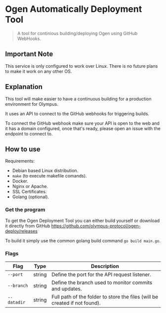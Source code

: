 # Ogen Automatically Deployment Tool

> A tool for continious building/deploying Ogen using GitHub WebHooks.

## Important Note

This service is only configured to work over Linux. There is no future plans to make it work on any other OS.

## Explanation

This tool will make easier to have a continuous building for a production environment for Olympus.

It uses an API to connect to the GitHub webhooks for triggering builds.

To connect the GitHub webhook make sure your API is open to the web and it has a domain configured, once that's ready, please open an issue with the endpoint to connect to.

## How to use

Requirements:

- Debian based Linux distribution.
- `make` (to execute makefile comands).
- Docker.
- Nginx or Apache.
- SSL Certificates.
- Golang (optional).

### Get the program

To get the Ogen Deployment Tool you can either build yourself or download it directly from GitHub <https://github.com/olympus-protocol/ogen-deploy/releases>

To build it simply use the common golang build command `go build main.go`.

### Flags

| Flag        | Type   | Description                                                                |
|-------------|--------|----------------------------------------------------------------------------|
| `--port`    | string | Define the port for the API request listener.                              |
| `--branch`  | string | Define the branch used to monitor commits and updates.                     |
| `--datadir` | string | Full path of the folder to store the files (will be created if not found). |
